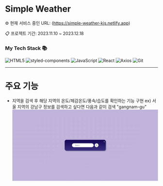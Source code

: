 # Simple Weather

⚙ 현재 서비스 중인 URL: (https://simple-weather-kjs.netlify.app)

📋 프로젝트 기간: 2023.11.10 ~ 2023.12.18

<h3> My Tech Stack 📚</h3>

![HTML5](https://img.shields.io/badge/-HTML5-F05032?style=for-the-badge&logo=html5&logoColor=ffffff)
![styled-components](https://img.shields.io/badge/-styledcomponents-DB7093?style=for-the-badge&logo=styled-components&logoColor=ffffff)
![JavaScript](https://img.shields.io/badge/-JavaScript-%23F7DF1C?style=for-the-badge&logo=javascript&logoColor=000000&labelColor=%23F7DF1C&color=%23FFCE5A)
![React](https://img.shields.io/badge/-React-222222?style=for-the-badge&logo=react)
![Axios](https://img.shields.io/badge/-Axios-5A29E4?style=for-the-badge&logo=axios)
![Git](https://img.shields.io/badge/-Git-F05032?style=for-the-badge&logo=git&logoColor=ffffff)

<hr/>

# 주요 기능

- 지역을 검색 후 해당 지역의 온도/체감온도/풍속/습도를 확인하는 기능 구현
  ex) 서울 지역의 강남구 정보를 검색하고 싶다면 다음과 같이 검색 "gangnam-gu"
  ![typing](public/image/weatherSearch.gif)
